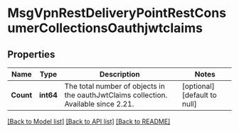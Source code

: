 # MsgVpnRestDeliveryPointRestConsumerCollectionsOauthjwtclaims

## Properties
Name | Type | Description | Notes
------------ | ------------- | ------------- | -------------
**Count** | **int64** | The total number of objects in the oauthJwtClaims collection. Available since 2.21. | [optional] [default to null]

[[Back to Model list]](../README.md#documentation-for-models) [[Back to API list]](../README.md#documentation-for-api-endpoints) [[Back to README]](../README.md)

